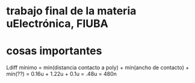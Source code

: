# trabajo final de la materia uElectrónica, FIUBA

# cosas importantes

Ldiff mínimo 	= min(distancia contacto a poly) + mín(ancho de contacto) + mín(??)
				= 0.16u + 1.22u + 0.1u
				= .48u = 480n
